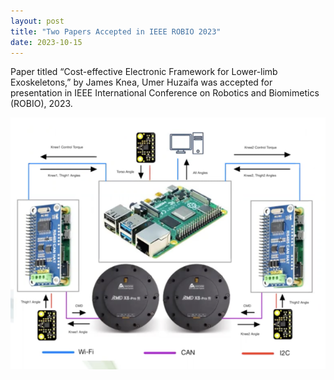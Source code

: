 ```yaml
---
layout: post
title: "Two Papers Accepted in IEEE ROBIO 2023"
date: 2023-10-15
---
```


Paper titled “Cost-effective Electronic Framework for Lower-limb Exoskeletons,” by James Knea, Umer Huzaifa was accepted for presentation in IEEE International Conference on Robotics and Biomimetics (ROBIO), 2023.

![alt text](/assets/images/robio_exo.png)
